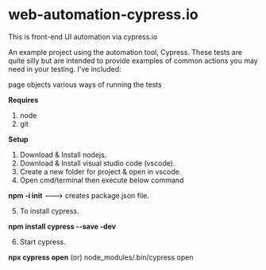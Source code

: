 # web-automation-cypress.io
This is front-end UI automation via cypress.io

An example project using the automation tool, Cypress. These tests are quite silly but are intended to provide examples of common actions you may need in your testing. I've included:

page objects
various ways of running the tests

**Requires**

1. node
2. git

**Setup**

1. Download & Install nodejs.
2. Download & Install visual studio code (vscode).
3. Create a new folder for project & open in vscode.
4. Open cmd/terminal then execute below command

  **npm -i init**  ---> creates package.json file.

5. To install cypress.

  **npm install cypress --save -dev**

6. Start cypress.

  **npx cypress open** (or) node_modules/.bin/cypress open
